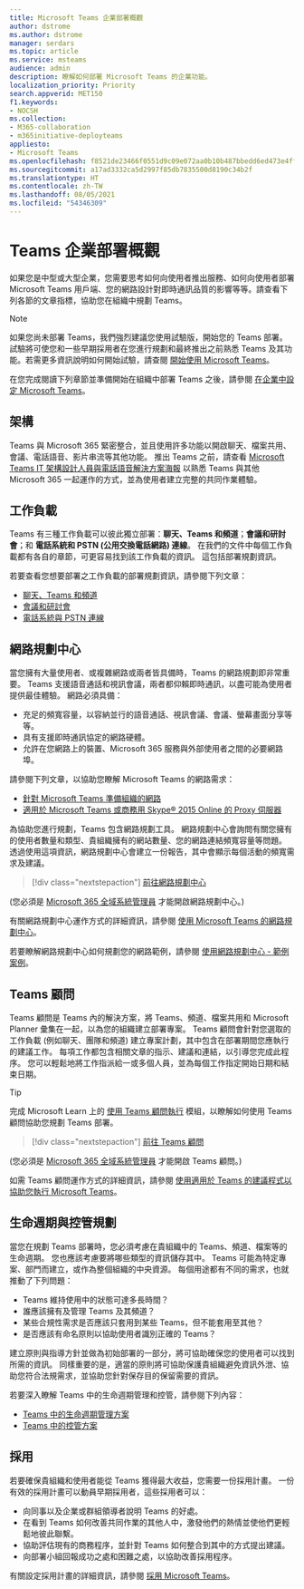 ```yaml
---
title: Microsoft Teams 企業部署概觀
author: dstrome
ms.author: dstrome
manager: serdars
ms.topic: article
ms.service: msteams
audience: admin
description: 瞭解如何部署 Microsoft Teams 的企業功能。
localization_priority: Priority
search.appverid: MET150
f1.keywords:
- NOCSH
ms.collection:
- M365-collaboration
- m365initiative-deployteams
appliesto:
- Microsoft Teams
ms.openlocfilehash: f8521de23466f0551d9c09e072aa0b10b487bbedd6ed473e4ff2a9997f456d28
ms.sourcegitcommit: a17ad3332ca5d2997f85db7835500d8190c34b2f
ms.translationtype: HT
ms.contentlocale: zh-TW
ms.lasthandoff: 08/05/2021
ms.locfileid: "54346309"
---
```

# <a name="teams-enterprise-deployment-overview"></a>Teams 企業部署概觀

如果您是中型或大型企業，您需要思考如何向使用者推出服務、如何向使用者部署 Microsoft Teams 用戶端、您的網路設計對即時通訊品質的影響等等。請查看下列各節的文章指標，協助您在組織中規劃 Teams。

> [!NOTE]
> 如果您尚未部署 Teams，我們強烈建議您使用試驗版，開始您的 Teams 部署。 試驗將可使您和一些早期採用者在您進行規劃和最終推出之前熟悉 Teams 及其功能。若需更多資訊說明如何開始試驗，請查閱 [開始使用 Microsoft Teams](get-started-with-teams-quick-start.md)。

在您完成閱讀下列章節並準備開始在組織中部署 Teams 之後，請參閱 [在企業中設定 Microsoft Teams](deploy-enterprise-setup.md)。

## <a name="architecture"></a>架構

Teams 與 Microsoft 365 緊密整合，並且使用許多功能以開啟聊天、檔案共用、會議、電話語音、影片串流等其他功能。 推出 Teams 之前，請查看 [Microsoft Teams IT 架構設計人員與電話語音解決方案海報](teams-architecture-solutions-posters.md) 以熟悉 Teams 與其他 Microsoft 365 一起運作的方式，並為使用者建立完整的共同作業體驗。

## <a name="workloads"></a>工作負載

Teams 有三種工作負載可以彼此獨立部署：**聊天、Teams 和頻道**；**會議和研討會**；和 **電話系統和 PSTN (公用交換電話網路) 連線**。 在我們的文件中每個工作負載都有各自的章節，可更容易找到該工作負載的資訊。 這包括部署規劃資訊。

若要查看您想要部署之工作負載的部署規劃資訊，請參閱下列文章：

- [聊天、Teams 和頻道](deploy-chat-teams-channels-microsoft-teams-landing-page.md)
- [會議和研討會](deploy-meetings-microsoft-teams-landing-page.md)
- [電話系統與 PSTN 連線](cloud-voice-landing-page.md)

## <a name="network-planner"></a>網路規劃中心

當您擁有大量使用者、或複雜網路或兩者皆具備時，Teams 的網路規劃即非常重要。 Teams 支援語音通話和視訊會議，兩者都仰賴即時通訊，以盡可能為使用者提供最佳體驗。 網路必須具備：

- 充足的頻寬容量，以容納並行的語音通話、視訊會議、會議、螢幕畫面分享等等。
- 具有支援即時通訊協定的網路硬體。
- 允許在您網路上的裝置、Microsoft 365 服務與外部使用者之間的必要網路埠。

請參閱下列文章，以協助您瞭解 Microsoft Teams 的網路需求：

- [針對 Microsoft Teams 準備組織的網路](prepare-network.md)
- [適用於 Microsoft Teams 或商務用 Skype® 2015 Online 的 Proxy 伺服器](proxy-servers-for-skype-for-business-online.md)

為協助您進行規劃，Teams 包含網路規劃工具。 網路規劃中心會詢問有關您擁有的使用者數量和類型、貴組織擁有的網站數量、您的網路連結頻寬容量等問題。 透過使用這項資訊，網路規劃中心會建立一份報告，其中會顯示每個活動的頻寬需求及建議。

 > [!div class="nextstepaction"]
> [前往網路規劃中心](https://admin.teams.microsoft.com/networkplanner/organization)

(您必須是 [Microsoft 365 全域系統管理員](/microsoft-365/admin/add-users/about-admin-roles#commonly-used-microsoft-365-admin-center-roles) 才能開啟網路規劃中心。)

有關網路規劃中心運作方式的詳細資訊，請參閱 [使用 Microsoft Teams 的網路規劃中心](network-planner.md)。

若要瞭解網路規劃中心如何規劃您的網路範例，請參閱 [使用網路規劃中心 - 範例案例](tutorial-network-planner-example.yml)。

## <a name="teams-advisor"></a>Teams 顧問

Teams 顧問是 Teams 內的解決方案，將 Teams、頻道、檔案共用和 Microsoft Planner 彙集在一起，以為您的組織建立部署專案。 Teams 顧問會針對您選取的工作負載 (例如聊天、團隊和頻道) 建立專案計劃，其中包含在部署期間您應執行的建議工作。 每項工作都包含相關文章的指示、建議和連結，以引導您完成此程序。 您可以輕鬆地將工作指派給一或多個人員，並為每個工作指定開始日期和結束日期。

> [!TIP]
> 完成 Microsoft Learn 上的 [使用 Teams 顧問執行](/learn/modules/m365-teams-rollout-using-advisor/) 模組，以瞭解如何使用 Teams 顧問協助您規劃 Teams 部署。

> [!div class="nextstepaction"]
> [前往 Teams 顧問](https://admin.teams.microsoft.com/teams-deployment)

(您必須是 [Microsoft 365 全域系統管理員](/microsoft-365/admin/add-users/about-admin-roles#commonly-used-microsoft-365-admin-center-roles) 才能開啟 Teams 顧問。)

如需 Teams 顧問運作方式的詳細資訊，請參閱 [使用適用於 Teams 的建議程式以協助您執行 Microsoft Teams](use-advisor-teams-roll-out.md)。

## <a name="lifecycle-and-governance-planning"></a>生命週期與控管規劃

當您在規劃 Teams 部署時，您必須考慮在貴組織中的 Teams、頻道、檔案等的生命週期。 您也應該考慮要將哪些類型的資訊儲存其中。 Teams 可能為特定專案、部門而建立，或作為整個組織的中央資源。 每個用途都有不同的需求，也就推動了下列問題：

- Teams 維持使用中的狀態可達多長時間？
- 誰應該擁有及管理 Teams 及其頻道？
- 某些合規性需求是否應該只套用到某些 Teams，但不能套用至其他？
- 是否應該有命名原則以協助使用者識別正確的 Teams？

建立原則與指導方針並做為初始部署的一部分，將可協助確保您的使用者可以找到所需的資訊。 同樣重要的是，適當的原則將可協助保護貴組織避免資訊外泄、協助您符合法規需求，並協助您針對保存目的保留需要的資訊。

若要深入瞭解 Teams 中的生命週期管理和控管，請參閱下列內容：

- [Teams 中的生命週期管理方案](plan-teams-lifecycle.md)
- [Teams 中的控管方案](plan-teams-governance.md)

## <a name="adoption"></a>採用

若要確保貴組織和使用者能從 Teams 獲得最大收益，您需要一份採用計畫。 一份有效的採用計畫可以動員早期採用者，這些採用者可以：

- 向同事以及企業或群組領導者說明 Teams 的好處。
- 在看到 Teams 如何改善共同作業的其他人中，激發他們的熱情並使他們更輕鬆地彼此聯繫。
- 協助評估現有的商務程序，並針對 Teams 如何整合到其中的方式提出建議。
- 向部署小組回報成功之處和困難之處，以協助改善採用程序。

有關設定採用計畫的詳細資訊，請參閱 [採用 Microsoft Teams](adopt-microsoft-teams-landing-page.md)。